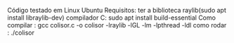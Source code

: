 Código testado em Linux Ubuntu
Requisitos: ter a biblioteca raylib(sudo apt install libraylib-dev)
compilador C: sudo apt install build-essential
Como compilar : gcc colisor.c -o colisor -lraylib -lGL -lm -lpthread -ldl
como rodar : ./colisor
